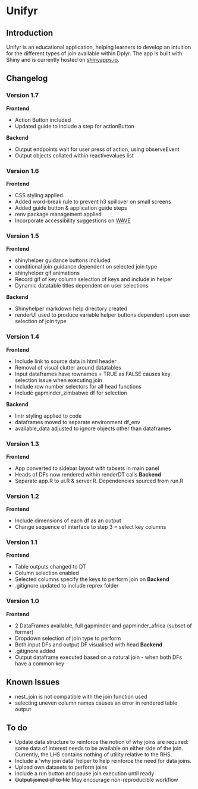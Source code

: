 # Unifyr

## Introduction

Unifyr is an educational application, helping learners to develop an intuition for the different types of join available within Dplyr. The app is built with Shiny and is currently hosted on [shinyapps.io](https://richleysh84.shinyapps.io/UnifyR/).

## Changelog

### Version 1.7
**Frontend**
* Action Button included
* Updated guide to include a step for actionButton

**Backend**
* Output endpoints wait for user press of action, using observeEvent
* Output objects collated within reactivevalues list


### Version 1.6
**Frontend**
* CSS styling applied.
* Added word-break rule to prevent h3 spillover on small screens
* Added guide button & application guide steps
* renv package management applied
* Incorporate accessibility suggestions on [WAVE](https://wave.webaim.org/)

### Version 1.5

**Frontend**
* shinyhelper guidance buttons included
* conditional join guidance dependent on selected join type
* shinyhelper gif animations
* Record gif of key column selection of keys and include in helper
* Dynamic datatable titles dependent on user selections

**Backend**
* Shinyhelper markdown help directory created
* renderUI used to produce variable helper buttons dependent upon user selection of join type

### Version 1.4

**Frontend**
* Include link to source data in html header
* Removal of visual clutter around datatables
* Input dataframes have rownames = TRUE as FALSE causes key selection issue when executing join
* Include row number selectors for all head functions
* Include gapminder_zimbabwe df for selection

**Backend**
* lintr styling applied to code
* dataframes moved to separate environment df_env
* available_data adjusted to ignore objects other than dataframes

### Version 1.3


**Frontend**
* App converted to sidebar layout with tabsets in main panel
* Heads of DFs now rendered within renderDT calls
**Backend**
* Separate app.R to ui.R & server.R. Dependencies sourced from run.R


### Version 1.2

**Frontend**
* Include dimensions of each df as an output
* Change sequence of interface to step 3 = select key columns

### Version 1.1

**Frontend**
* Table outputs changed to DT
* Column selection enabled
* Selected columns specify the keys to perform join on
**Backend**
* .gitignore updated to include reprex folder

### Version 1.0

**Frontend**
* 2 DataFrames available, full gapminder and gapminder_africa (subset of former)
* Dropdown selection of join type to perform
* Both input DFs and output DF visualised with head
**Backend**
* .gitignore added
* Output dataframe executed based on a natural join - when both DFs have a common key


## Known Issues

* nest_join is not compatible with the join function used
* selecting uneven column names causes an error in rendered table output

## To do

* Update data structure to reinforce the notion of why joins are required: some 
data of interest needs to be available on either side of the join. Currently,
the LHS contains nothing of utility relative to the RHS.
* Include a 'why join data' helper to help reinforce the need for data joins.
* Upload own datasets to perform joins
* include a run button and pause join execution until ready
* ~~Output joined df to file~~ May encourage non-reproducible workflow



